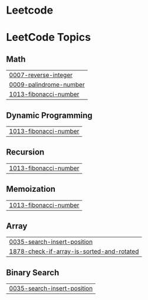 # Leetcode
<!---LeetCode Topics Start-->
# LeetCode Topics
## Math
|  |
| ------- |
| [0007-reverse-integer](https://github.com/TedlaHaneesh/Leetcode/tree/master/0007-reverse-integer) |
| [0009-palindrome-number](https://github.com/TedlaHaneesh/Leetcode/tree/master/0009-palindrome-number) |
| [1013-fibonacci-number](https://github.com/TedlaHaneesh/Leetcode/tree/master/1013-fibonacci-number) |
## Dynamic Programming
|  |
| ------- |
| [1013-fibonacci-number](https://github.com/TedlaHaneesh/Leetcode/tree/master/1013-fibonacci-number) |
## Recursion
|  |
| ------- |
| [1013-fibonacci-number](https://github.com/TedlaHaneesh/Leetcode/tree/master/1013-fibonacci-number) |
## Memoization
|  |
| ------- |
| [1013-fibonacci-number](https://github.com/TedlaHaneesh/Leetcode/tree/master/1013-fibonacci-number) |
## Array
|  |
| ------- |
| [0035-search-insert-position](https://github.com/TedlaHaneesh/Leetcode/tree/master/0035-search-insert-position) |
| [1878-check-if-array-is-sorted-and-rotated](https://github.com/TedlaHaneesh/Leetcode/tree/master/1878-check-if-array-is-sorted-and-rotated) |
## Binary Search
|  |
| ------- |
| [0035-search-insert-position](https://github.com/TedlaHaneesh/Leetcode/tree/master/0035-search-insert-position) |
<!---LeetCode Topics End-->